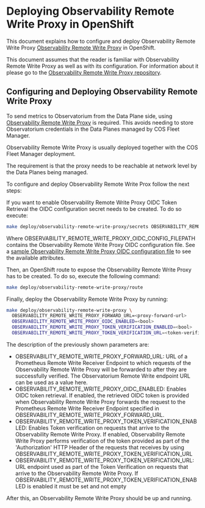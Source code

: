 # Deploying Observability Remote Write Proxy in OpenShift

This document explains how to configure and deploy Observability Remote Write
Proxy [Observability Remote Write Proxy](https://github.com/bf2fc6cc711aee1a0c2a/observability-remote-write-proxy)
in OpenShift.

This document assumes that the reader is familiar with Observability
Remote Write Proxy as well as with its configuration. For information about it please go to the
[Observability Remote Write Proxy repository](https://github.com/bf2fc6cc711aee1a0c2a/observability-remote-write-proxy).

## Configuring and Deploying Observability Remote Write Proxy

To send metrics to Observatorium from the Data Plane side, using
[Observability Remote Write Proxy](https://github.com/bf2fc6cc711aee1a0c2a/observability-remote-write-proxy)
is required. This avoids needing to store Observatorium credentials in the
Data Planes managed by COS Fleet Manager.

Observability Remote Write Proxy is usually deployed together with the COS
Fleet Manager deployment.

The requirement is that the proxy needs to be reachable at network level by
the Data Planes being managed.

To configure and deploy Observability Remote Write Prox follow the next steps:

If you want to enable Observability Remote Write Proxy OIDC Token Retrieval
the OIDC configuration secret needs to be created. To do so execute:
```sh
make deploy/observability-remote-write-proxy/secrets OBSERVABILITY_REMOTE_WRITE_PROXY_OIDC_CONFIG_FILEPATH=<file-containing-obsrwproxy-config>
```

Where OBSERVABILITY_REMOTE_WRITE_PROXY_OIDC_CONFIG_FILEPATH contains the
Observability Remote Write Proxy OIDC configuration file. See a
[sample Observability Remote Write Proxy OIDC configuration file](https://github.com/bf2fc6cc711aee1a0c2a/observability-remote-write-proxy/blob/main/secrets/oidc-config.yaml.sample) to see the available attributes.

Then, an OpenShift route to expose the Observability Remote Write Proxy has to
be created. To do so, execute the following command:
```sh
make deploy/observability-remote-write-proxy/route
```

Finally, deploy the Observability Remote Write Proxy by running:
```sh
make deploy/observability-remote-write-proxy \
  OBSERVABILITY_REMOTE_WRITE_PROXY_FORWARD_URL=<proxy-forward-url>
  OBSERVABILITY_REMOTE_WRITE_PROXY_OIDC_ENABLED=<bool>
  OBSERVABILITY_REMOTE_WRITE_PROXY_TOKEN_VERIFICATION_ENABLED=<bool>
  OBSERVABILITY_REMOTE_WRITE_PROXY_TOKEN_VERIFICATION_URL=<token-verification-url>
```

The description of the previously shown parameters are:
* OBSERVABILITY_REMOTE_WRITE_PROXY_FORWARD_URL: URL of a Prometheus Remote
  Write Receiver Endpoint to which requests of the Observability Remote Write
  Proxy will be forwarded to after they are successfully verified. The
  Observatorium Remote Write endpoint URL can be used as a value here.
* OBSERVABILITY_REMOTE_WRITE_PROXY_OIDC_ENABLED: Enables OIDC token retrieval.
  If enabled, the retrieved OIDC token is provided when
  Observability Remote Write Proxy forwards the request to the
  Prometheus Remote Write Receiver Endpoint specified in
  OBSERVABILITY_REMOTE_WRITE_PROXY_FORWARD_URL.
* OBSERVABILITY_REMOTE_WRITE_PROXY_TOKEN_VERIFICATION_ENABLED: Enables Token
  verification on requests that arrive to the Observability Remote Write Proxy.
  If enabled, Observability Remote Write Proxy performs
  verification of the token provided as part of the 'Authorization' HTTP
  Header of the requests that receives by using
  OBSERVABILITY_REMOTE_WRITE_PROXY_TOKEN_VERIFICATION_URL
* OBSERVABILITY_REMOTE_WRITE_PROXY_TOKEN_VERIFICATION_URL: URL endpoint used as
  part of the Token Verification on requests that arrive to the Observability
  Remote Write Proxy.
  If OBSERVABILITY_REMOTE_WRITE_PROXY_TOKEN_VERIFICATION_ENABLED is enabled
  it must be set and not empty

After this, an Observability Remote Write Proxy should be up and running.
